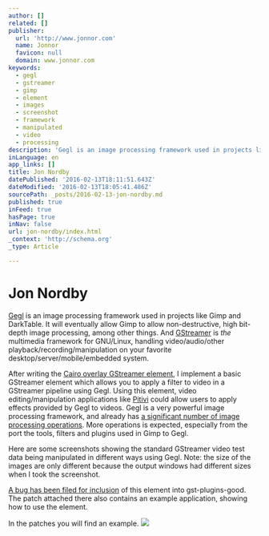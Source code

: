 ```yaml
---
author: []
related: []
publisher:
  url: 'http://www.jonnor.com'
  name: Jonnor
  favicon: null
  domain: www.jonnor.com
keywords:
  - gegl
  - gstreamer
  - gimp
  - element
  - images
  - screenshot
  - framework
  - manipulated
  - video
  - processing
description: 'Gegl is an image processing framework used in projects like Gimp and DarkTable. It will eventually allow Gimp to allow non-destructive, high bit-depth image processing, among other things. And GStreamer is the multimedia framework for GNU/Linux, handling video/audio/other playback/recording/manipulation on your favorite desktop/server/mobile/embedded system.'
inLanguage: en
app_links: []
title: Jon Nordby
datePublished: '2016-02-13T18:11:51.643Z'
dateModified: '2016-02-13T18:05:41.486Z'
sourcePath: _posts/2016-02-13-jon-nordby.md
published: true
inFeed: true
hasPage: true
inNav: false
url: jon-nordby/index.html
_context: 'http://schema.org'
_type: Article

---
```

# Jon Nordby

[Gegl][0] is an image processing framework used in projects like Gimp and DarkTable. It will eventually allow Gimp to allow non-destructive, high bit-depth image processing, among other things. And [GStreamer][1] is _the_ multimedia framework for GNU/Linux, handling video/audio/other playback/recording/manipulation on your favorite desktop/server/mobile/embedded system.

After writing the [C][2][airo overlay GStreamer element][2], I implement a basic GStreamer element which allows you to apply a filter to video in a GStreamer pipeline using Gegl. Using this element, video editing/manipulation applications like [Pitivi][3] could allow users to apply effects provided by Gegl to videos. Gegl is a very powerful image processing framework, and already has [a significant number of image processing operations][4]. More operations is expected, especially from the port the tools, filters and plugins used in Gimp to Gegl.

Here are some screenshots showing the standard GStreamer video test data being manipulated in different ways using Gegl. Note: the size of the images are only different because the output windows had different sizes when I took the screenshot.

[A bug has been filed for inclusion][5] of this element into gst-plugins-good. The patch attached there also contains an example application, showing how to use the element.

In the patches you will find an example.
[![](http://www.jonnor.com/wp/wp-content/plugins/flattr/img/flattr-badge-large.png)][6]

[0]: http://www.jonnor.com/2011/05/geglfilter-gstreamer-element-for-manipulating-video-using-gegl/www.gegl.org
[1]: http://gstreamer.freedesktop.org/
[2]: http://www.jonnor.com/2011/03/cairooverlay-generic-cairo-overlay-element-for-gstreamer/
[3]: http://www.pitivi.org/
[4]: http://www.gegl.org/operations.html
[5]: https://bugzilla.gnome.org/show_bug.cgi?id=650750
[6]: http://www.jonnor.com/wp/?flattrss_redirect&id=381&md5=70db982ae462366ffab84c644c3e3a81